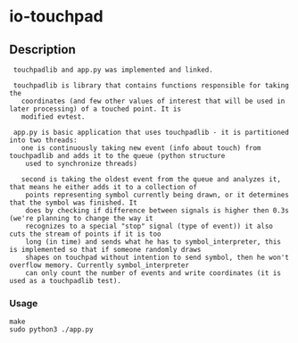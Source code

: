 # io-touchpad
## Description
    
     touchpadlib and app.py was implemented and linked.
     
     touchpadlib is library that contains functions responsible for taking the
       coordinates (and few other values of interest that will be used in later processing) of a touched point. It is
       modified evtest.
    
     app.py is basic application that uses touchpadlib - it is partitioned into two threads:
       one is continuously taking new event (info about touch) from touchpadlib and adds it to the queue (python structure
        used to synchronize threads)
        
       second is taking the oldest event from the queue and analyzes it, that means he either adds it to a collection of
        points representing symbol currently being drawn, or it determines that the symbol was finished. It       
        does by checking if difference between signals is higher then 0.3s (we're planning to change the way it
        recognizes to a special "stop" signal (type of event)) it also cuts the stream of points if it is too  
        long (in time) and sends what he has to symbol_interpreter, this is implemented so that if someone randomly draws
        shapes on touchpad without intention to send symbol, then he won't overflow memory. Currently symbol_interpreter
        can only count the number of events and write coordinates (it is used as a touchpadlib test).
    
    
### Usage

    make
    sudo python3 ./app.py


